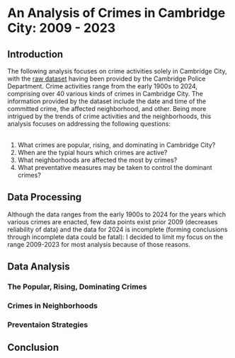 <h1>An Analysis of Crimes in Cambridge City: 2009 - 2023</h1>

<h2>Introduction</h2>
The following analysis focuses on crime activities solely in Cambridge City, with the <a href="https://data.cambridgema.gov/Public-Safety/Crime-Reports/xuad-73uj/about_data">raw dataset</a> having been provided by the Cambridge Police Department. Crime activities range from the early 1900s to 2024, comprising over 40 various kinds of crimes in Cambridge City. The information provided by the dataset include the date and time of the committed crime, the affected neighborhood, and other. Being more intrigued by the trends of crime activities and the neighborhoods, this analysis focuses on addressing the following questions:<br></br>

<ol>
  <li>What crimes are popular, rising, and dominating in Cambridge City?</li>
  <li>When are the typial hours which crimes are active?</li>
  <li>What neighborhoods are affected the most by crimes?</li>
  <li>What preventative measures may be taken to control the dominant crimes?</li>
</ol>


<h2>Data Processing</h2>
Although the data ranges from the early 1900s to 2024 for the years which various crimes are enacted, few data points exist prior 2009 (decreases reliability of data) and the data for 2024 is incomplete (forming conclusions through incomplete data could be fatal): I decided to limit my focus on the range 2009-2023 for most analysis because of those reasons.

<h2>Data Analysis</h2>
<h3>The Popular, Rising, Dominating Crimes</h2>
<h3>Crimes in Neighborhoods</h2>
<h3>Preventaion Strategies</h2>

<h2>Conclusion</h2>
